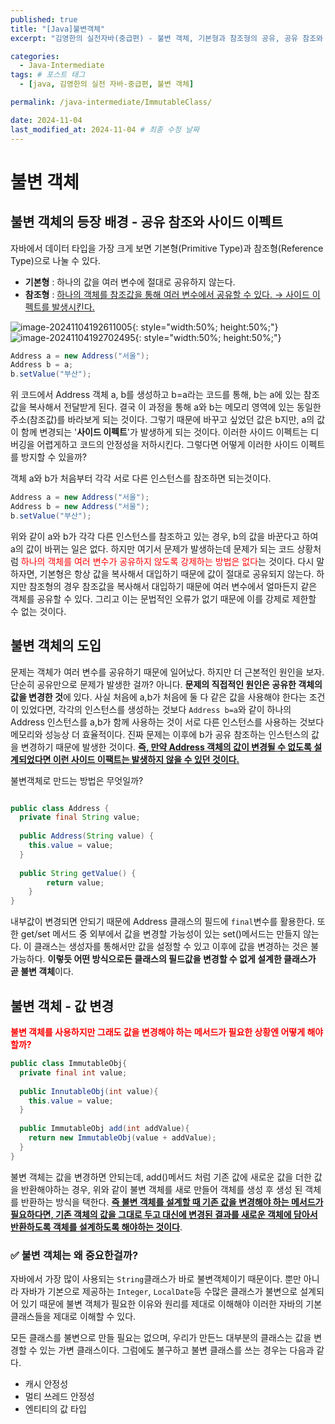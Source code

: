 ```yaml
---
published: true
title: "[Java]불변객체"
excerpt: "김영한의 실전자바(중급편) - 불변 객체, 기본형과 참조형의 공유, 공유 참조와 사이드 이펙트"

categories:
  - Java-Intermediate
tags: # 포스트 태그
  - [java, 김영한의 실전 자바-중급편, 불변 객체] 

permalink: /java-intermediate/ImmutableClass/

date: 2024-11-04
last_modified_at: 2024-11-04 # 최종 수정 날짜
---
```


# 불변 객체

## 불변 객체의 등장 배경 - 공유 참조와 사이드 이펙트

자바에서 데이터 타입을 가장 크게 보면 기본형(Primitive Type)과 참조형(Reference Type)으로 나눌 수 있다. 

- **기본형** : 하나의 값을 여러 변수에 절대로 공유하지 않는다.
- **참조형** : <u>하나의 객체를 참조값을 통해 여러 변수에서 공유할 수 있다. → 사이드 이펙트를 발생시킨다.</u>

![image-20241104192611005]({{site.url}}/images/2024-11-05-java-experienced-immutable/image-20241104192611005.png){: style="width:50%; height:50%;"}![image-20241104192702495]({{site.url}}/images/2024-11-05-java-experienced-immutable/image-20241104192702495.png){: style="width:50%; height:50%;"}
```java
Address a = new Address("서울");
Address b = a;
b.setValue("부산");
```

위 코드에서 Address 객체 a, b를 생성하고 b=a라는 코드를 통해, b는 a에 있는 참조값을 복사해서 전달받게 된다. 결국 이 과정을 통해 a와 b는 메모리 영역에 있는 동일한 주소(참조값)를 바라보게 되는 것이다. 그렇기 때문에 바꾸고 싶었던 값은 b지만, a의 값이 함께 변경되는 '**사이드 이펙트**'가 발생하게 되는 것이다. 이러한 사이드 이펙트는 디버깅을 어렵게하고 코드의 안정성을 저하시킨다. 그렇다면 어떻게 이러한 사이드 이펙트를 방지할 수 있을까?

객체 a와 b가 처음부터 각각 서로 다른 인스턴스를 참조하면 되는것이다.

```java
Address a = new Address("서울");
Address b = new Address("서울");
b.setValue("부산");
```

위와 같이 a와 b가 각각 다른 인스턴스를 참조하고 있는 경우, b의 값을 바꾼다고 하여 a의 값이 바뀌는 일은 없다. 하지만 여기서 문제가 발생하는데 문제가 되는 코드 상황처럼 <span style="color:red">하나의 객체를 여러 변수가 공유하지 않도록 강제하는 방법은 없다</span>는 것이다. 다시 말하자면, 기본형은 항상 값을 복사해서 대입하기 때문에 값이 절대로 공유되지 않는다. 하지만 참조형의 경우 참조값을 복사해서 대입하기 때문에 여러 변수에서 얼마든지 같은 객체를 공유할 수 있다. 그리고 이는 문법적인 오류가 없기 때문에 이를 강제로 제한할 수 없는 것이다. 

## 불변 객체의 도입 

문제는 객체가 여러 변수를 공유하기 때문에 일어났다. 하지만 더 근본적인 원인을 보자. 단순히 공유만으로 문제가 발생한 걸까? 아니다. **문제의 직접적인 원인은 공유한 객체의 값을 변경한 것**에 있다. 사실 처음에 a,b가 처음에 둘 다 같은 값을 사용해야 한다는 조건이 있었다면, 각각의 인스턴스를 생성하는 것보다 `Address b=a`와 같이 하나의 Address 인스턴스를 a,b가 함께 사용하는 것이 서로 다른 인스턴스를 사용하는 것보다 메모리와 성능상 더 효율적이다. 진짜 문제는 이후에 b가 공유 참조하는 인스턴스의 값을 변경하기 때문에 발생한 것이다. <u>**즉, 만약 Address 객체의 값이 변경될 수 없도록 설계되었다면 이런 사이드 이팩트는 발생하지 않을 수 있던 것이다.**</u> 

불변객체로 만드는 방법은 무엇일까?

```java

public class Address {
  private final String value;
  
  public Address(String value) {
    this.value = value;
  }
  
  public String getValue() {
		return value;
	}
}
```

내부값이 변경되면 안되기 때문에 Address 클래스의 필드에 `final`변수를 활용한다. 또한 get/set 메서드 중 외부에서 값을 변경할 가능성이 있는 set()메서드는 만들지 않는다. 이 클래스는 생성자를 통해서만 값을 설정할 수 있고 이후에 값을 변경하는 것은 불가능하다. **이렇듯 어떤 방식으로든 클래스의 필드값을 변경할 수 없게 설계한 클래스가 곧 불변 객체**이다.

## 불변 객체 - 값 변경

**<span style="color:red">불변 객체를 사용하지만 그래도 값을 변경해야 하는 메서드가 필요한 상황엔 어떻게 해야할까?</span>**

```java
public class ImmutableObj{
  private final int value;
  
  public InnutableObj(int value){
    this.value = value;
  }
  
  public ImmutableObj add(int addValue){
   	return new ImmutableObj(value + addValue);	
  }
}
```

불변 객체는 값을 변경하면 안되는데, add()메서드 처럼 기존 값에 새로운 값을 더한 값을 반환해야하는 경우, 위와 같이 불변 객체를 새로 만들어 객체를 생성 후 생성 된 객체를 반환하는 방식을 택한다. **<u>즉 불변 객체를 설계할 때 기존 값을 변경해야 하는 메서드가 필요하다면, 기존 객체의 값을 그대로 두고 대신에 변경된 결과를 새로운 객체에 담아서 반환하도록 객체를 설계하도록 해야하는 것이다</u>**.

### ✅ 불변 객체는 왜 중요한걸까?

자바에서 가장 많이 사용되는 `String`클래스가 바로 불변객체이기 때문이다. 뿐만 아니라 자바가 기본으로 제공하는 `Integer`, `LocalDate`등 수많은 클래스가 불변으로 설계되어 있기 때문에 불변 객체가 필요한 이유와 원리를 제대로 이해해야 이러한 자바의 기본 클래스들을 제대로 이해할 수 있다. 

모든 클래스를 불변으로 만들 필요는 없으며, 우리가 만든느 대부분의 클래스는 값을 변경할 수 있는 가변 클래스이다. 그럼에도 불구하고 불변 클래스를 쓰는 경우는 다음과 같다. 

* 캐시 안정성
* 멀티 쓰레드 안정성
* 엔티티의 값 타입 



